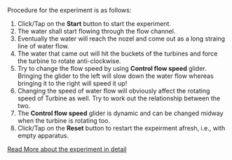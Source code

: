 Procedure for the experiment is as follows:

1. Click/Tap on the **Start** button to start the experiment.
2. The water shall start flowing through the flow channel.
3. Eventually the water will reach the nozel and come out as a long straing line of water flow.
4. The water that came out will hit the buckets of the turbines and force the turbine to rotate anti-clockwise.
5. Try to change the flow speed by using **Control flow speed** glider. Bringing the glider to the left will slow down the water flow whereas bringing it to the right will speed it up!
6. Changing the speed of water flow will obviously affect the rotating speed of Turbine as well. Try to work out the relationship between the two.
7. The **Control flow speed** glider is dynamic and can be changed midway when the turbine is rotating too. 
8. Click/Tap on the **Reset** button to restart the expeirment afresh, i.e., with empty apparatus.


[Read More about the experiment in detail](docs/10.Turbines.pdf)
